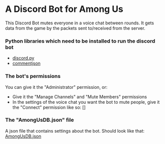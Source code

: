 # A Discord Bot for Among Us
This Discord Bot mutes everyone in a voice chat between rounds. It gets data from the game by the packets sent to/received from the server.

### Python libraries which need to be installed to run the discord bot
* [discord.py](https://pypi.org/project/discord.py/)
* [commentjson](https://pypi.org/project/commentjson/)

### The bot's permissions
You can give it the "Administrator" permission, or:
* Give it the "Manage Channels" and "Mute Members" permissions
* In the settings of the voice chat you want the bot to mute people, give it the "Connect" permission like so: []

### The "AmongUsDB.json" file
A json file that contains settings about the bot.
Should look like that: [AmongUsDB.json](AmongUsDB.json)
